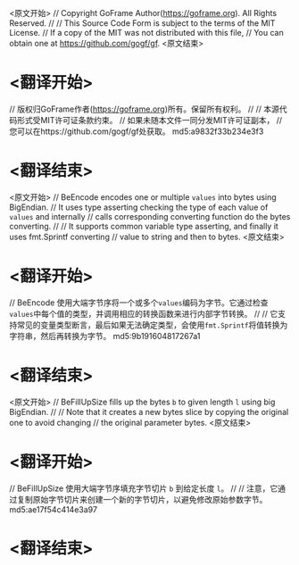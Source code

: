 
<原文开始>
// Copyright GoFrame Author(https://goframe.org). All Rights Reserved.
//
// This Source Code Form is subject to the terms of the MIT License.
// If a copy of the MIT was not distributed with this file,
// You can obtain one at https://github.com/gogf/gf.
<原文结束>

# <翻译开始>
// 版权归GoFrame作者(https://goframe.org)所有。保留所有权利。
//
// 本源代码形式受MIT许可证条款约束。
// 如果未随本文件一同分发MIT许可证副本，
// 您可以在https://github.com/gogf/gf处获取。 md5:a9832f33b234e3f3
# <翻译结束>


<原文开始>
// BeEncode encodes one or multiple `values` into bytes using BigEndian.
// It uses type asserting checking the type of each value of `values` and internally
// calls corresponding converting function do the bytes converting.
//
// It supports common variable type asserting, and finally it uses fmt.Sprintf converting
// value to string and then to bytes.
<原文结束>

# <翻译开始>
// BeEncode 使用大端字节序将一个或多个`values`编码为字节。它通过检查`values`中每个值的类型，并调用相应的转换函数来进行内部字节转换。
//
// 它支持常见的变量类型断言，最后如果无法确定类型，会使用`fmt.Sprintf`将值转换为字符串，然后再转换为字节。 md5:9b191604817267a1
# <翻译结束>


<原文开始>
// BeFillUpSize fills up the bytes `b` to given length `l` using big BigEndian.
//
// Note that it creates a new bytes slice by copying the original one to avoid changing
// the original parameter bytes.
<原文结束>

# <翻译开始>
// BeFillUpSize 使用大端字节序填充字节切片 `b` 到给定长度 `l`。
//
// 注意，它通过复制原始字节切片来创建一个新的字节切片，以避免修改原始参数字节。 md5:ae17f54c414e3a97
# <翻译结束>


